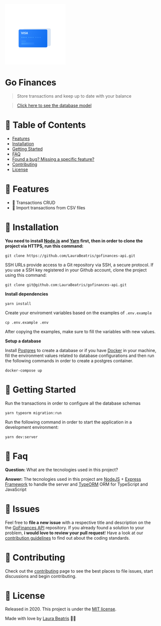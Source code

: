 <p align="left">
   <img src=".github/logo-docs.gif" width="200"/>
</p>

# Go Finances

> Store transactions and keep up to date with your balance

> [Click here to see the database model](https://dbdiagram.io/d/5ec2703039d18f5553ff5e91)

# :pushpin: Table of Contents

* [Features](#rocket-features)
* [Installation](#construction_worker-installation)
* [Getting Started](#runner-getting-started)
* [FAQ](#postbox-faq)
* [Found a bug? Missing a specific feature?](#bug-issues)
* [Contributing](#tada-contributing)
* [License](#closed_book-license)

# :rocket: Features

* 🌴 Transactions CRUD
*  📂 Import transactions from CSV files

# :construction_worker: Installation

**You need to install [Node.js](https://nodejs.org/en/download/) and [Yarn](https://yarnpkg.com/) first, then in order to clone the project via HTTPS, run this command:**

```git clone https://github.com/LauraBeatris/gofinances-api.git```

SSH URLs provide access to a Git repository via SSH, a secure protocol. If you use a SSH key registered in your Github account, clone the project using this command:

```git clone git@github.com:LauraBeatris/gofinances-api.git```

**Install dependencies**

```yarn install```

Create your enviroment variables based on the examples of ```.env.example```

```cp .env.example .env```

After copying the examples, make sure to fill the variables with new values.

**Setup a database**

Install [Postgres](https://www.postgresql.org/) to create a database or if you have [Docker](https://www.docker.com/) in your machine, fill the environment values related to database configurations and then run the following commands in order to create a postgres container.

```docker-compose up```

# :runner: Getting Started

Run the transactions in order to configure all the database schemas

```yarn typeorm migration:run```

Run the following command in order to start the application in a development environment:

```yarn dev:server```

# :postbox: Faq

**Question:** What are the tecnologies used in this project?

**Answer:** The tecnologies used in this project are [NodeJS](https://nodejs.org/en/) + [Express Framework](http://expressjs.com/en/) to handle the server and [TypeORM](https://typeorm.io/#/) ORM for TypeScript and JavaScript


# :bug: Issues

Feel free to **file a new issue** with a respective title and description on the the [GoFinances API](https://github.com/LauraBeatris/gofinances-api/issues) repository. If you already found a solution to your problem, **i would love to review your pull request**! Have a look at our [contribution guidelines](https://github.com/LauraBeatris/gofinances-api/blob/master/CONTRIBUTING.md) to find out about the coding standards.

# :tada: Contributing

Check out the [contributing](https://github.com/LauraBeatris/gofinances-api/blob/master/CONTRIBUTING.md) page to see the best places to file issues, start discussions and begin contributing.

# :closed_book: License

Released in 2020.
This project is under the [MIT license](https://github.com/LauraBeatris/foodfy/master/LICENSE).

Made with love by [Laura Beatris](https://github.com/LauraBeatris) 💜🚀
